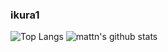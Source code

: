 ### ikura1
![Top Langs](https://github-readme-stats.vercel.app/api/top-langs/?username=ikura1&hide=html)
![mattn's github stats](https://github-readme-stats.vercel.app/api?username=ikura1&show_icons=true&count_private=true&line_height=40)
